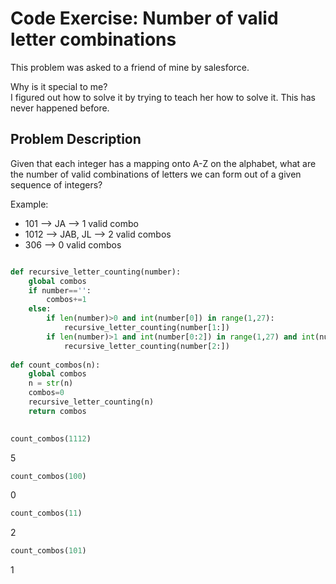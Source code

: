 # Code Exercise: Number of valid letter combinations

This problem was asked to a friend of mine by salesforce. 

Why is it special to me?<br>
I figured out how to solve it by trying to teach her how to solve it. This has never happened before.

## Problem Description

Given that each integer has a mapping onto A-Z on the alphabet, what are the number of valid combinations of letters we can form out of a given sequence of integers?

Example:
- 101 --> JA --> 1 valid combo
- 1012 --> JAB, JL --> 2 valid combos
- 306 --> 0 valid combos


```python

def recursive_letter_counting(number):
    global combos
    if number=='':
        combos+=1
    else:
        if len(number)>0 and int(number[0]) in range(1,27):
            recursive_letter_counting(number[1:])
        if len(number)>1 and int(number[0:2]) in range(1,27) and int(number[0]):
            recursive_letter_counting(number[2:])
            
def count_combos(n):
    global combos
    n = str(n)
    combos=0
    recursive_letter_counting(n)
    return combos
            

```


```python
count_combos(1112)
```
5

```python
count_combos(100)
```
0

```python
count_combos(11)
```
2

```python
count_combos(101)
```
1
